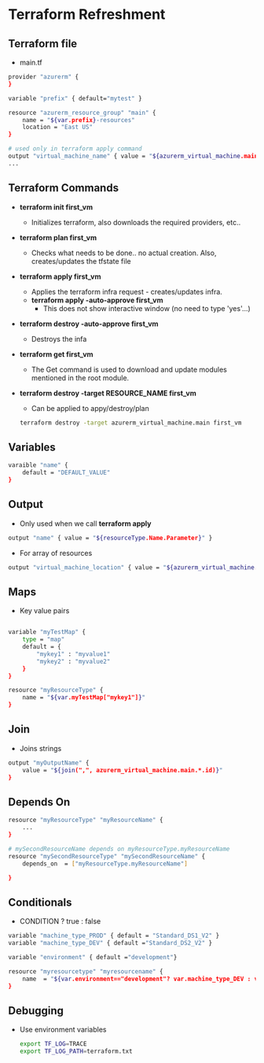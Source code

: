 # Terraform Refreshment

## Terraform file 

- main.tf 

```bash
provider "azurerm" {
}

variable "prefix" { default="mytest" }

resource "azurerm_resource_group" "main" {
	name = "${var.prefix}-resources"
	location = "East US"
}

# used only in terraform apply command 
output "virtual_machine_name" { value = "${azurerm_virtual_machine.main.name }" }
...
```

## Terraform Commands 

- **terraform init first_vm** 
  - Initializes terraform, also downloads the required providers, etc.. 

- **terraform plan first_vm** 
  - Checks what needs to be done.. no actual creation. Also, creates/updates the tfstate file 

- **terraform apply first_vm**
  - Applies the terraform infra request - creates/updates infra. 
  - **terraform apply -auto-approve first_vm**
    - This does not show interactive window (no need to type 'yes'...)

- **terraform destroy -auto-approve first_vm**
  - Destroys the infa

- **terraform get first_vm**
  - The Get command is used to download and update modules mentioned in the root module.

- **terraform destroy -target RESOURCE_NAME first_vm**
  - Can be applied to appy/destroy/plan   
  
  ``` bash
  terraform destroy -target azurerm_virtual_machine.main first_vm
   ``` 

## Variables 

```bash
varaible "name" {
    default = "DEFAULT_VALUE"
}

```

## Output 

- Only used when we call **terraform apply**

```bash
output "name" { value = "${resourceType.Name.Parameter}" }
```

- For array of resources 

```bash
output "virtual_machine_location" { value = "${azurerm_virtual_machine.main.*.location}" }
```

## Maps
- Key value pairs

```bash

variable "myTestMap" {
    type = "map"
    default = {
        "mykey1" : "myvalue1"
        "mykey2" : "myvalue2"
    }
}

resource "myResourceType" {
    name = "${var.myTestMap["mykey1"]}"
}
```

## Join

- Joins strings 

```bash 
output "myOutputName" {
    value = "${join(",", azurerm_virtual_machine.main.*.id)}"
}
```

## Depends On

```bash
resource "myResourceType" "myResourceName" {
    ...
}

# mySecondResourceName depends on myResourceType.myResourceName
resource "mySecondResourceType" "mySecondResourceName" {
    depends_on  = ["myResourceType.myResourceName"]

}

```

## Conditionals 

- CONDITION ? true : false 

```bash
variable "machine_type_PROD" { default = "Standard_DS1_V2" }
variable "machine_type_DEV" { default ="Standard_DS2_V2" }

variable "environment" { default ="development"}

resource "myresourcetype" "myresourcename" {
    name  = "${var.environment=="development"? var.machine_type_DEV : var.machine_type_PROD}"
}
```

## Debugging 
- Use environment variables 

  ```bash
  export TF_LOG=TRACE
  export TF_LOG_PATH=terraform.txt
  ```